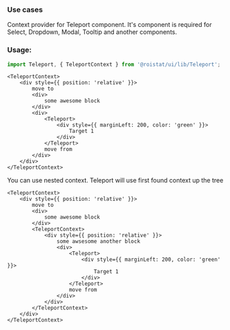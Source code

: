 ### Use cases
Context provider for Teleport component. 
It's component is required for Select, Dropdown, Modal, Tooltip and another components.

### Usage:
```js
import Teleport, { TeleportContext } from '@roistat/ui/lib/Teleport';
```

    <TeleportContext>
        <div style={{ position: 'relative' }}>
            move to
            <div>
                some awesome block
            </div>
            <div>
                <Teleport>
                    <div style={{ marginLeft: 200, color: 'green' }}>
                        Target 1
                    </div>
                </Teleport>
                move from
            </div>
        </div>
    </TeleportContext>
    
You can use nested context. Teleport will use first found context up the tree

    <TeleportContext>
        <div style={{ position: 'relative' }}>
            move to
            <div>
                some awesome block
            </div>
            <TeleportContext>
                <div style={{ position: 'relative' }}>
                    some awsesome another block
                    <div>
                        <Teleport>
                            <div style={{ marginLeft: 200, color: 'green' }}>
                                Target 1
                            </div>
                        </Teleport>
                        move from
                    </div>
                </div>
            </TeleportContext>
        </div>
    </TeleportContext>